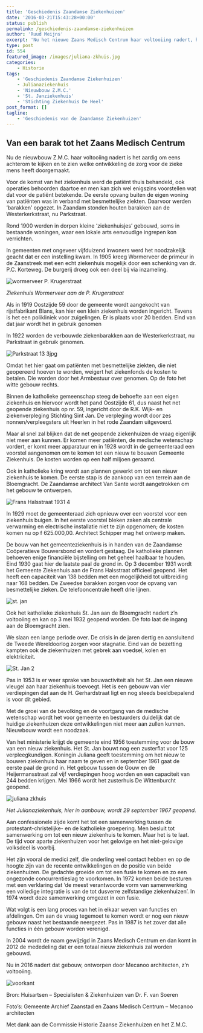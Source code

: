 ```yaml
---
title: 'Geschiedenis Zaandamse Ziekenhuizen'
date: '2016-03-21T15:43:28+00:00'
status: publish
permalink: /geschiedenis-zaandamse-ziekenhuizen
author: 'Ruud Meijns'
excerpt: 'Nu het nieuwe Zaans Medisch Centrum haar voltooiing nadert, hier een korte terugblik op de geschiedenis van de Zaandamse ziekenhuizen.'
type: post
id: 554
featured_image: /images/juliana-zkhuis.jpg
categories:
    - Historie
tags:
    - 'Geschiedenis Zaandamse Ziekenhuizen'
    - Julianaziekenhuis
    - 'Nieuwbouw Z.M.C.'
    - 'St. Janziekenhuis'
    - 'Stichting Ziekenhuis De Heel'
post_format: []
tagline:
    - 'Geschiedenis van de Zaandamse Ziekenhuizen'
---
```


## Van een barak tot het Zaans Medisch Centrum

Nu de nieuwbouw Z.M.C. haar voltooiing nadert is het aardig om eens achterom te kijken en te zien welke ontwikkeling de zorg voor de zieke mens heeft doorgemaakt.

Voor de komst van het ziekenhuis werd de patiënt thuis behandeld, ook operaties behoorden daartoe en men kan zich wel enigszins voorstellen wat dat voor de patiënt betekende. De eerste opvang buiten de eigen woning van patiënten was in verband met besmettelijke ziekten. Daarvoor werden ‘barakken’ opgezet. In Zaandam stonden houten barakken aan de Westerkerkstraat, nu Parkstraat.

Rond 1900 werden in dorpen kleine ‘ziekenhuisjes’ gebouwd, soms in bestaande woningen, waar een lokale arts eenvoudige ingrepen kon verrichten.

In gemeenten met ongeveer vijfduizend inwoners werd het noodzakelijk geacht dat er een instelling kwam. In 1905 kreeg Wormerveer de primeur in de Zaanstreek met een echt ziekenhuis mogelijk door een schenking van dr. P.C. Korteweg. De burgerij droeg ook een deel bij via inzameling.

![wormerveer P. Krugerstraat](/images/wormerveer-P.-Krugerstraat.jpg)

*Ziekenhuis Wormerveer aan de P. Krugerstraat*

Als in 1919 Oostzijde 59 door de gemeente wordt aangekocht van rijstfabrikant Blans, kan hier een klein ziekenhuis worden ingericht. Tevens is het een polikliniek voor zuigelingen. Er is plaats voor 20 bedden. Eind van dat jaar wordt het in gebruik genomen

In 1922 worden de verbouwde ziekenbarakken aan de Westerkerkstraat, nu Parkstraat in gebruik genomen.

![Parkstraat 13 3jpg](/images/Parkstraat-13-3jpg.jpg)

Omdat het hier gaat om patiënten met besmettelijke ziekten, die niet geopereerd hoeven te worden, weigert het ziekenfonds de kosten te betalen. Die worden door het Armbestuur over genomen. Op de foto het witte gebouw rechts.

Binnen de katholieke gemeenschap steeg de behoefte aan een eigen ziekenhuis en hiervoor wordt het pand Oostzijde 61, dus naast het net geopende ziekenhuis op nr. 59, ingericht door de R.K. Wijk- en ziekenverpleging Stichting Sint Jan. De verpleging wordt door zes nonnen/verpleegsters uit Heerlen in het rode Zaandam uitgevoerd.

Maar al snel zal blijken dat de net geopende ziekenhuizen de vraag eigenlijk niet meer aan kunnen. Er komen meer patiënten, de medische wetenschap vordert, er komt meer apparatuur en in 1928 wordt in de gemeenteraad een voorstel aangenomen om te komen tot een nieuw te bouwen Gemeente Ziekenhuis. De kosten worden op een half miljoen geraamd.

Ook in katholieke kring wordt aan plannen gewerkt om tot een nieuw ziekenhuis te komen. De eerste stap is de aankoop van een terrein aan de Bloemgracht. De Zaandamse architect Van Sante wordt aangetrokken om het gebouw te ontwerpen.

![Frans Halsstraat 1931 4](/images/Frans-Halsstraat-1931-4.jpg)

In 1929 moet de gemeenteraad zich opnieuw over een voorstel voor een ziekenhuis buigen. In het eerste voorstel bleken zaken als centrale verwarming en electrische installatie niet te zijn opgenomen; de kosten komen nu op f 625.000,00. Architect Schipper mag het ontwerp maken.

De bouw van het gemeenteziekenhuis is in handen van de Zaandamse Coöperatieve Bouwersbond en vordert gestaag. De katholieke plannen behoeven enige financiële bijstelling om het geheel haalbaar te houden. Eind 1930 gaat hier de laatste paal de grond in. Op 3 december 1931 wordt het Gemeente Ziekenhuis aan de Frans Halsstraat officieel geopend. Het heeft een capaciteit van 138 bedden met een mogelijkheid tot uitbreiding naar 168 bedden. De Zweedse barakken zorgen voor de opvang van besmettelijke zieken. De telefooncentrale heeft drie lijnen.

![st. jan](/images/st.-jan.jpg)

Ook het katholieke ziekenhuis St. Jan aan de Bloemgracht nadert z’n voltooiing en kan op 3 mei 1932 geopend worden. De foto laat de ingang aan de Bloemgracht zien.

We slaan een lange periode over. De crisis in de jaren dertig en aansluitend de Tweede Wereldoorlog zorgen voor stagnatie. Eind van de bezetting kampten ook de ziekenhuizen met gebrek aan voedsel, kolen en elektriciteit.

![St. Jan 2](/images/St.-Jan-2.jpg)

Pas in 1953 is er weer sprake van bouwactiviteit als het St. Jan een nieuwe vleugel aan haar ziekenhuis toevoegt. Het is een gebouw van vier verdiepingen dat aan de H. Gerhardstraat ligt en nog steeds beeldbepalend is voor dit gebied.

Met de groei van de bevolking en de voortgang van de medische wetenschap wordt het voor gemeente en bestuurders duidelijk dat de huidige ziekenhuizen deze ontwikkelingen niet meer aan zullen kunnen. Nieuwbouw wordt een noodzaak.

Van het ministerie krijgt de gemeente eind 1956 toestemming voor de bouw van een nieuw ziekenhuis. Het St. Jan bouwt nog een zusterflat voor 125 verpleegkundigen. Koningin Juliana geeft toestemming om het nieuw te bouwen ziekenhuis haar naam te geven en in september 1961 gaat de eerste paal de grond in. Het gebouw tussen de Gouw en de Heijermansstraat zal vijf verdiepingen hoog worden en een capaciteit van 244 bedden krijgen. Mei 1966 wordt het zusterhuis De Wittenburcht geopend.

![juliana zkhuis](/images/juliana-zkhuis.jpg)

*Het Julianaziekenhuis, hier in aanbouw, wordt 29 september 1967 geopend.*

Aan confessionele zijde komt het tot een samenwerking tussen de protestant-christelijke- en de katholieke groepering. Men besluit tot samenwerking om tot een nieuw ziekenhuis te komen. Maar het is te laat. De tijd voor aparte ziekenhuizen voor het gelovige en het niet-gelovige volksdeel is voorbij.

Het zijn vooral de medici zelf, die onderling veel contact hebben en op de hoogte zijn van de recente ontwikkelingen en de positie van beide ziekenhuizen. De gedachte groeide om tot een fusie te komen en zo een ongezonde concurrentieslag te voorkomen. In 1972 komen beide besturen met een verklaring dat ‘de meest verantwoorde vorm van samenwerking een volledige integratie is van de tot dusverre zelfstandige ziekenhuizen’. In 1974 wordt deze samenwerking omgezet in een fusie.

Wat volgt is een lang proces van het in elkaar weven van functies en afdelingen. Om aan de vraag tegemoet te komen wordt er nog een nieuw gebouw naast het bestaande neergezet. Pas in 1987 is het zover dat alle functies in één gebouw worden verenigd.

In 2004 wordt de naam gewijzigd in Zaans Medisch Centrum en dan komt in 2012 de mededeling dat er een totaal nieuw ziekenhuis zal worden gebouwd.

Nu in 2016 nadert dat gebouw, ontworpen door Mecanoo architecten, z’n voltooiing.

![voorkant](/images/voorkant.jpg)

Bron: Huisartsen – Specialisten & Ziekenhuizen van Dr. F. van Soeren

Foto’s: Gemeente Archief Zaanstad en Zaans Medisch Centrum – Mecanoo architecten

Met dank aan de Commissie Historie Zaanse Ziekenhuizen en het Z.M.C.